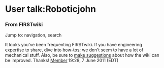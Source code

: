 
# User talk:Roboticjohn

### From FIRSTwiki

Jump to: navigation, search

It looks you've been frequenting FIRSTwiki. If you have engineering expertise
to share, dive into [how-tos](How-to "How-to" ); we don't seem to
have a lot of mechanical stuff. Also, be sure to [make
suggestions](User:Hallry/Suggestions "User:Hallry/Suggestions" )
about how the wiki can be improved. Thanks! [Member](User:Member
"User:Member" ) 19:28, 7 June 2011 (EDT)

